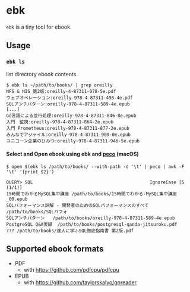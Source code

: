 # ebk

`ebk` is a tiny tool for ebook.

## Usage

### `ebk ls`

list directory ebook contents.

``` console
$ ebk ls ~/path/to/books/ | grep oreilly
NFS & NIS 第2版:oreilly-4-87311-078-5e.pdf
ウェブオペレーション:oreilly-978-4-87311-493-4e.pdf
SQLアンチパターン:oreilly-978-4-87311-589-4e.epub
[...]
Go言語による並行処理:oreilly-978-4-87311-846-8e.epub
入門　監視:oreilly-978-4-87311-864-2e.epub
入門 Prometheus:oreilly-978-4-87311-877-2e.epub
みんなでアジャイル:oreilly-978-4-87311-909-0e.epub
ユニコーン企業のひみつ:oreilly-978-4-87311-946-5e.epub
```

#### Select and Open ebook using ebk and [peco](https://github.com/peco/peco) (macOS)

``` console
$ open $(ebk ls /path/to/books/ --with-path -d '\t' | peco | awk -F '\t' '{print $2}')
```

``` console
QUERY> SQL                                            IgnoreCase [5 (1/1)]
15時間でわかるMySQL集中講座 /path/to/books/15時間てわかる-MySQL集中講座_00.epub
SQLパフォーマンス詳解 - 開発者のためのSQLパフォーマンスのすべて /path/to/books/SQLパフォ
SQLアンチパターン   /path/to/books/oreilly-978-4-87311-589-4e.epub
PostgreSQL Q&A実録  /path/to/books/postgresql-qanda-jitsuroku.pdf
??? /path/to/books/達人に学ふSQL徹底指南書 第2版.pdf
```

## Supported ebook formats

- PDF
    - with https://github.com/pdfcpu/pdfcpu
- EPUB
    - with https://github.com/taylorskalyo/goreader
